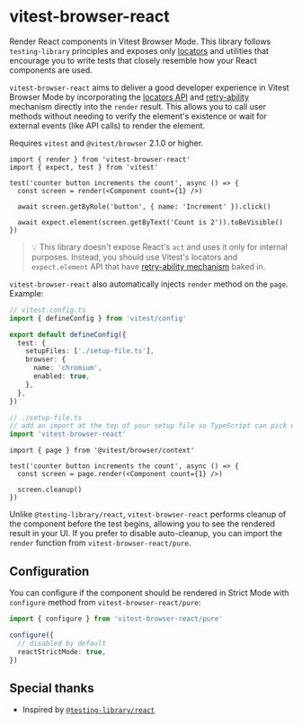 # vitest-browser-react

Render React components in Vitest Browser Mode. This library follows `testing-library` principles and exposes only [locators](https://vitest.dev/guide/browser/locators) and utilities that encourage you to write tests that closely resemble how your React components are used.

`vitest-browser-react` aims to deliver a good developer experience in Vitest Browser Mode by incorporating the [locators API](https://vitest.dev/guide/browser/locators.html) and [retry-ability](https://vitest.dev/guide/browser/assertion-api.html) mechanism directly into the `render` result. This allows you to call user methods without needing to verify the element's existence or wait for external events (like API calls) to render the element.

Requires `vitest` and `@vitest/browser` 2.1.0 or higher.

```tsx
import { render } from 'vitest-browser-react'
import { expect, test } from 'vitest'

test('counter button increments the count', async () => {
  const screen = render(<Component count={1} />)

  await screen.getByRole('button', { name: 'Increment' }).click()

  await expect.element(screen.getByText('Count is 2')).toBeVisible()
})
```

> 💡 This library doesn't expose React's `act` and uses it only for internal purposes. Instead, you should use Vitest's locators and `expect.element` API that have [retry-ability mechanism](https://vitest.dev/guide/browser/assertion-api) baked in.

`vitest-browser-react` also automatically injects `render` method on the `page`. Example:

```ts
// vitest.config.ts
import { defineConfig } from 'vitest/config'

export default defineConfig({
  test: {
    setupFiles: ['./setup-file.ts'],
    browser: {
      name: 'chromium',
      enabled: true,
    },
  },
})

// ./setup-file.ts
// add an import at the top of your setup file so TypeScript can pick up types
import 'vitest-browser-react'
```

```tsx
import { page } from '@vitest/browser/context'

test('counter button increments the count', async () => {
  const screen = page.render(<Component count={1} />)

  screen.cleanup()
})
```

Unlike `@testing-library/react`, `vitest-browser-react` performs cleanup of the component before the test begins, allowing you to see the rendered result in your UI. If you prefer to disable auto-cleanup, you can import the `render` function from `vitest-browser-react/pure`.

## Configuration

You can configure if the component should be rendered in Strict Mode with `configure` method from `vitest-browser-react/pure`:

```ts
import { configure } from 'vitest-browser-react/pure'

configure({
  // disabled by default
  reactStrictMode: true,
})
```

## Special thanks

- Inspired by [`@testing-library/react`](https://github.com/testing-library/react-testing-library)
